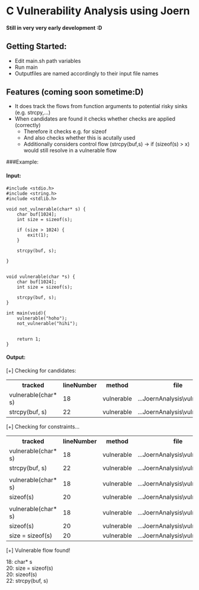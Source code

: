 # C Vulnerability Analysis using Joern

#### Still in very very early development :D

## Getting Started:

* Edit main.sh path variables
* Run main
* Outputfiles are named accordingly to their input file names

## Features (coming soon sometime:D)

* It does track the flows from function arguments to potential risky sinks (e.g. strcpy,...)
* When candidates are found it checks whether checks are applied (correctly)
  * Therefore it checks e.g. for sizeof 
  * And also checks whether this is acutally used
  * Additionally considers control flow (strcpy(buf,s) -> if (sizeof(s) > x) would still resolve in a vulnerable flow
  

###Example:

#### Input:

```
#include <stdio.h>
#include <string.h>
#include <stdlib.h>

void not_vulnerable(char* s) {
	char buf[1024];
	int size = sizeof(s);

	if (size > 1024) {
		exit(1);
	}
	
	strcpy(buf, s);
	
}


void vulnerable(char *s) {
	char buf[1024];
	int size = sizeof(s);

	strcpy(buf, s);
}

int main(void){
	vulnerable("hoho");
	not_vulnerable("hihi");
	
	
	return 1;
}
```

#### Output:

[+] Checking for candidates:

<table>
  <tr>
    <th>tracked</th>
    <th>lineNumber</th>
    <th>method</th>
    <th>file</th>
  </tr>
  <tr>
    <td>vulnerable(char* s)</td>
    <td>18</td>
    <td>vulnerable</td>
    <td>...JoernAnalysis\vulnerable.c</td>
  </tr>
  <tr>
    <td>strcpy(buf, s) </td>
    <td>22</td>
    <td>vulnerable</td>
    <td>...JoernAnalysis\vulnerable.c</td>
  </tr>
</table>

[+] Checking for constraints...

<table>
  <tr>
    <th>tracked</th>
    <th>lineNumber</th>
    <th>method</th>
    <th>file</th>
  </tr>
  <tr>
    <td>vulnerable(char* s)</td>
    <td>18</td>
    <td>vulnerable</td>
    <td>...JoernAnalysis\vulnerable.c</td>
  </tr>
  <tr>
    <td>strcpy(buf, s) </td>
    <td>22</td>
    <td>vulnerable</td>
    <td>...JoernAnalysis\vulnerable.c</td>
  </tr>
    <tr><td></td></tr>
    <tr>
    <td>vulnerable(char* s)</td>
    <td>18</td>
    <td>vulnerable</td>
    <td>...JoernAnalysis\vulnerable.c</td>
  </tr>
  <tr>
    <td>sizeof(s)  </td>
    <td>20</td>
    <td>vulnerable</td>
    <td>...JoernAnalysis\vulnerable.c</td>
  </tr>
    <tr><td></td></tr>
     <tr>
    <td>vulnerable(char* s)</td>
    <td>18</td>
    <td>vulnerable</td>
    <td>...JoernAnalysis\vulnerable.c</td>
  </tr>
  <tr>
    <td>sizeof(s)  </td>
    <td>20</td>
    <td>vulnerable</td>
    <td>...JoernAnalysis\vulnerable.c</td>
  </tr>
  <tr>
    <td>size = sizeof(s) </td>
    <td>20</td>
    <td>vulnerable</td>
    <td>...JoernAnalysis\vulnerable.c</td>
  </tr>
</table>



[+] Vulnerable flow found!

18: char* s<br/>
20: size = sizeof(s)<br/>
20: sizeof(s)<br/>
22: strcpy(buf, s)<br/>

